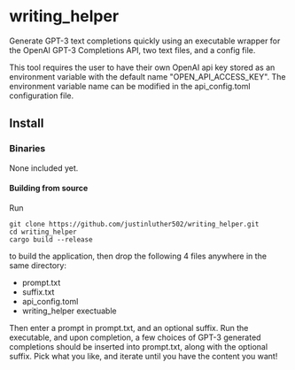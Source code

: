 # writing_helper

Generate GPT-3 text completions quickly using an executable wrapper for the OpenAI GPT-3 Completions API, two text files, and a config file.

This tool requires the user to have their own OpenAI api key stored as an environment variable with the default name "OPEN_API_ACCESS_KEY". The environment variable name can be modified in the api_config.toml configuration file.

## Install

### Binaries

None included yet.

#### Building from source

Run

```shell
git clone https://github.com/justinluther502/writing_helper.git
cd writing_helper
cargo build --release
```

to build the application, then drop the following 4 files anywhere in the same directory:

- prompt.txt
- suffix.txt
- api_config.toml
- writing_helper exectuable

Then enter a prompt in prompt.txt, and an optional suffix. Run the executable, and upon completion, a few choices of GPT-3 generated completions should be inserted into prompt.txt, along with the optional suffix. Pick what you like, and iterate until you have the content you want!
